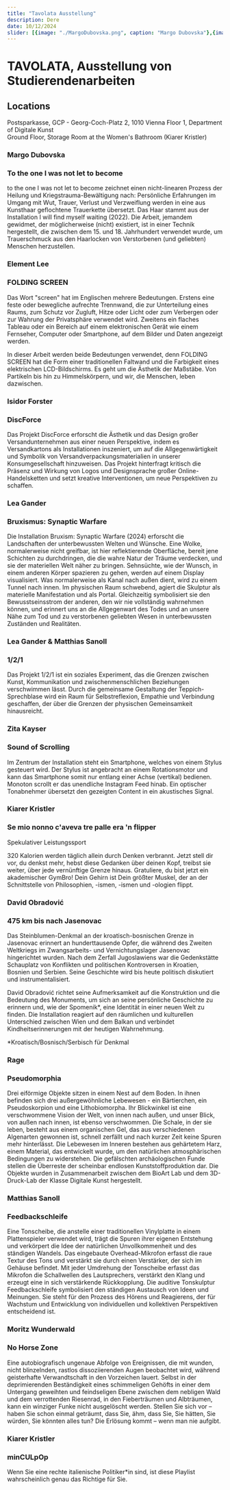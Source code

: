 ```yaml
---
title: "Tavolata Ausstellung"
description: Dere
date: 10/12/2024
slider: [{image: "./MargoDubovska.png", caption: "Margo Dubovska"},{image: "./ElementLee.jpg", caption: "Element Lee"},{image: "./IsidorForster.jpg", caption: "Isidor Forster"},{image: "./IsidorForster1.jpg", caption: "Isidor Forster"},{image: "./LeaGander.jpg", caption: "LeaGander"},{image: "./LeaGanderMatthiasSanoll.jpg", caption: "Gander & Sanoll"},{image: "./ZitaKayser.png", caption: "Zita Kayser"},{image: "./KiarerKristlerminCULpOp_©ANSA.jpg", caption: "Kiarer Kristler"},{image: "./KiarerKristler_SMNCTPENF.png", caption: "Kiarer Kristler"},{image: "./DavidObradovic.png", caption: "David Obradovic"},{image: "./MatthiasSanoll.png", caption: "Matthias Sanoll"},{image: "./theFutileCorporation.png", caption: "the Futile Corporation"},]
---
```




# TAVOLATA, Ausstellung von Studierendenarbeiten

## Locations
Postsparkasse, GCP - Georg-Coch-Platz 2, 1010 Vienna
Floor 1, Department of Digitale Kunst <br/>
Ground Floor, Storage Room at the Women's Bathroom (Kiarer Kristler)

### Margo Dubovska
### To the one I was not let to become

to the one I was not let to become zeichnet einen nicht-linearen Prozess der Heilung und Kriegstrauma-Bewältigung nach: Persönliche Erfahrungen im Umgang mit Wut, Trauer, Verlust und Verzweiflung werden in eine aus Kunsthaar geflochtene Trauerkette übersetzt. Das Haar stammt aus der Installation I will find myself waiting (2022). Die Arbeit, jemandem gewidmet, der möglicherweise (nicht) existiert, ist in einer Technik hergestellt, die zwischen dem 15. und 18. Jahrhundert verwendet wurde, um Trauerschmuck aus den Haarlocken von Verstorbenen (und geliebten) Menschen herzustellen.


### Element Lee
### FOLDING SCREEN

Das Wort "screen" hat im Englischen mehrere Bedeutungen. Erstens eine feste oder bewegliche aufrechte Trennwand, die zur Unterteilung eines Raums, zum Schutz vor Zugluft, Hitze oder Licht oder zum Verbergen oder zur Wahrung der Privatsphäre verwendet wird. Zweitens ein flaches Tableau oder ein Bereich auf einem elektronischen Gerät wie einem Fernseher, Computer oder Smartphone, auf dem Bilder und Daten angezeigt werden.

In dieser Arbeit werden beide Bedeutungen verwendet, denn FOLDING SCREEN hat die Form einer traditionellen Faltwand und die Farbigkeit eines elektrischen LCD-Bildschirms. Es geht um die Ästhetik der Maßstäbe. Von Partikeln bis hin zu Himmelskörpern, und wir, die Menschen, leben dazwischen.


### Isidor Forster
### DiscForce

Das Projekt DiscForce erforscht die Ästhetik und das Design großer Versandunternehmen aus einer neuen Perspektive, indem es Versandkartons als Installationen inszeniert, um auf die Allgegenwärtigkeit und Symbolik von Versandverpackungsmaterialien in unserer Konsumgesellschaft hinzuweisen. Das Projekt hinterfragt kritisch die Präsenz und Wirkung von Logos und Designsprache großer Online-Handelsketten und setzt kreative Interventionen, um neue Perspektiven zu schaffen. 


### Lea Gander
### Bruxismus: Synaptic Warfare

Die Installation Bruxism: Synaptic Warfare (2024) erforscht die Landschaften der unterbewussten Welten und Wünsche. Eine Wolke, normalerweise nicht greifbar, ist hier reflektierende Oberfläche, bereit jene Schichten zu durchdringen, die die wahre Natur der Träume verdecken, und sie der materiellen Welt näher zu bringen. Sehnsüchte, wie der Wunsch, in einem anderen Körper spazieren zu gehen, werden auf einem Display visualisiert. Was normalerweise als Kanal nach außen dient, wird zu einem Tunnel nach innen. Im physischen Raum schwebend, agiert die Skulptur als materielle Manifestation und als Portal. Gleichzeitig symbolisiert sie den Bewusstseinsstrom der anderen, den wir nie vollständig wahrnehmen können, und erinnert uns an die Allgegenwart des Todes und an unsere Nähe zum Tod und zu verstorbenen geliebten Wesen in unterbewussten Zuständen und Realitäten.


### Lea Gander & Matthias Sanoll
### 1/2/1

Das Projekt 1/2/1 ist ein soziales Experiment, das die Grenzen zwischen Kunst, Kommunikation und zwischenmenschlichen Beziehungen verschwimmen lässt. Durch die gemeinsame Gestaltung der Teppich-Sprechblase wird ein Raum für Selbstreflexion, Empathie und Verbindung geschaffen, der über die Grenzen der physischen Gemeinsamkeit hinausreicht.


### Zita Kayser
### Sound of Scrolling

Im Zentrum der Installation steht ein Smartphone, welches von einem Stylus gesteuert wird. Der Stylus ist angebracht an einem Rotationsmotor und kann das Smartphone somit nur entlang einer Achse (vertikal) bedienen. Monoton scrollt er das unendliche Instagram Feed hinab. Ein optischer Tonabnehmer übersetzt den gezeigten Content in ein akustisches Signal.


### Kiarer Kristler
### Se mio nonno c'aveva tre palle era 'n flipper
Spekulativer Leistungssport

320 Kalorien werden täglich allein durch Denken verbrannt. Jetzt stell dir vor, du denkst mehr, hebst diese Gedanken über deinen Kopf, treibst sie weiter, über jede vernünftige Grenze hinaus. Gratuliere, du bist jetzt ein akademischer GymBro! Dein Gehirn ist Dein größter Muskel, der an der Schnittstelle von Philosophien, -ismen, -ismen und -ologien flippt. 
 

### David Obradović 
### 475 km bis nach Jasenovac 
 
Das Steinblumen-Denkmal an der kroatisch-bosnischen Grenze in Jasenovac erinnert an hunderttausende Opfer, die während des Zweiten Weltkriegs im Zwangsarbeits- und Vernichtungslager Jasenovac hingerichtet wurden. Nach dem Zerfall Jugoslawiens war die Gedenkstätte Schauplatz von Konflikten und politischen Kontroversen in Kroatien, Bosnien und Serbien. Seine Geschichte wird bis heute politisch diskutiert und instrumentalisiert. 
 
David Obradović richtet seine Aufmerksamkeit auf die Konstruktion und die Bedeutung des Monuments, um sich an seine persönliche Geschichte zu erinnern und, wie der Spomenik*, eine Identität in einer neuen Welt zu finden. Die Installation reagiert auf den räumlichen und kulturellen Unterschied zwischen Wien und dem Balkan und verbindet Kindheitserinnerungen mit der heutigen Wahrnehmung.
 
*Kroatisch/Bosnisch/Serbisch für Denkmal


### Rage
### Pseudomorphia 

Drei eiförmige Objekte sitzen in einem Nest auf dem Boden. In ihnen befinden sich drei außergewöhnliche Lebewesen - ein Bärtierchen, ein Pseudoskorpion und eine Lithobiomorpha. Ihr Blickwinkel ist eine verschwommene Vision der Welt, von innen nach außen, und unser Blick, von außen nach innen, ist ebenso verschwommen. 
Die Schale, in der sie leben, besteht aus einem organischen Gel, das aus verschiedenen Algenarten gewonnen ist, schnell zerfällt und nach kurzer Zeit keine Spuren mehr hinterlässt. Die Lebewesen im Inneren bestehen aus gehärtetem Harz, einem Material, das entwickelt wurde, um den natürlichen atmosphärischen Bedingungen zu widerstehen. Die gefälschten archäologischen Funde stellen die Überreste der scheinbar endlosen Kunststoffproduktion dar. Die Objekte wurden in Zusammenarbeit zwischen dem BioArt Lab und dem 3D-Druck-Lab der Klasse Digitale Kunst hergestellt.


### Matthias Sanoll
### Feedbackschleife

Eine Tonscheibe, die anstelle einer traditionellen Vinylplatte in einem Plattenspieler verwendet wird, trägt die Spuren ihrer eigenen Entstehung und verkörpert die Idee der natürlichen Unvollkommenheit und des ständigen Wandels. Das eingebaute Overhead-Mikrofon erfasst die raue Textur des Tons und verstärkt sie durch einen Verstärker, der sich im Gehäuse befindet. Mit jeder Umdrehung der Tonscheibe erfasst das Mikrofon die Schallwellen des Lautsprechers, verstärkt den Klang und erzeugt eine in sich verstärkende Rückkopplung.
Die auditive Tonskulptur Feedbackschleife symbolisiert den ständigen Austausch von Ideen und Meinungen. Sie steht für den Prozess des Hörens und Reagierens, der für Wachstum und Entwicklung von individuellen und kollektiven Perspektiven entscheidend ist. 


### Moritz Wunderwald
### No Horse Zone

Eine autobiografisch ungenaue Abfolge von Ereignissen, die mit wunden, nicht blinzelnden, rastlos dissoziierenden Augen beobachtet wird, während geisterhafte Verwandtschaft in den Vorzeichen lauert. Selbst in der deprimierenden Beständigkeit eines schimmeligen Gehöfts in einer dem Untergang geweihten und feindseligen Ebene zwischen dem nebligen Wald und dem verrottenden Riesenrad, in den Fieberträumen und Albträumen, kann ein winziger Funke nicht ausgelöscht werden. Stellen Sie sich vor – haben Sie schon einmal geträumt, dass Sie, ähm, dass Sie, Sie hätten, Sie würden, Sie könnten alles tun? Die Erlösung kommt – wenn man nie aufgibt.


### Kiarer Kristler
### minCULpOp

Wenn Sie eine rechte italienische Politiker*in sind, ist diese Playlist wahrscheinlich genau das Richtige für Sie.



